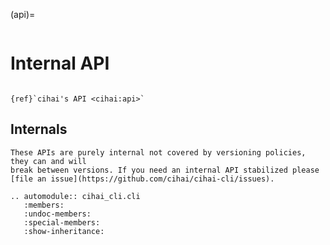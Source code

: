 (api)=

```{module} cihai_cli

```

# Internal API

```{seealso}

{ref}`cihai's API <cihai:api>`

```

## Internals

```{warning}
These APIs are purely internal not covered by versioning policies, they can and will
break between versions. If you need an internal API stabilized please
[file an issue](https://github.com/cihai/cihai-cli/issues).
```

```{eval-rst}
.. automodule:: cihai_cli.cli
   :members:
   :undoc-members:
   :special-members:
   :show-inheritance:
```
